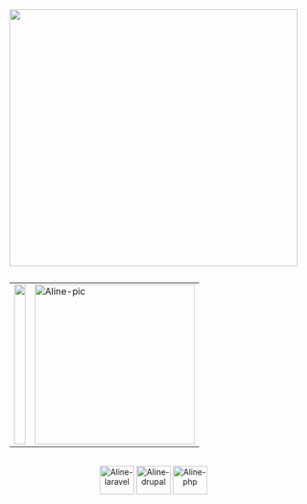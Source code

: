 <img src="https://user-images.githubusercontent.com/103602719/185440805-0a55bea8-b8f8-4c77-a1ff-43d2db7f1a8e.jpg" height="450" width="100%">
  
 ##
 
<div style="display: inline_block" align="center">
      <table>
            <tr>
            <td><a href="https://github.com/AlineMaire">
            <img height="280em" width="100%"src="https://github-readme-stats.vercel.app/api?username=AlineMaire&show_icons=true&theme=dracula&include_all_commits=true&count_private=true&bg_color=d5c1da&icon_color=a083b3&title_color=80688e&text_color=80688e"/></td>
            <td><img alt="Aline-pic" height="280" src="https://i.pinimg.com/736x/c7/c5/e9/c7c5e98311db584594053586337e44f0.jpg"></td>
            </tr>
      </table>
</div>

<div align="center"><br>

   <img align="center" alt="Aline-laravel" height="50" width="60" src="https://icongr.am/devicon/laravel-plain.svg?size=88&color=f2eeee">
   <img align="center" alt="Aline-drupal" height="50" width="60" src="https://icongr.am/devicon/drupal-plain.svg?size=88&color=fffcfd">
   <img align="center" alt="Aline-php" height="50" width="60" src="https://icongr.am/devicon/php-plain.svg?size=88&color=fffcfd">
</div>
